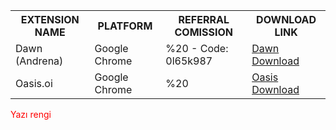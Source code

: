 <table>
  <tr>
    <th>EXTENSION NAME</th>
    <th>PLATFORM</th>
    <th>REFERRAL COMISSION</th>
    <th>DOWNLOAD LINK</th>
  </tr>
  <tr>
    <td>Dawn (Andrena)</td>
    <td>Google Chrome</td>
    <td>%20 - Code: 0l65k987</td>
    <td><a href="https://chromewebstore.google.com/detail/dawn-validator-chrome-ext/fpdkjdnhkakefebpekbdhillbhonfjjp" target="_blank">Dawn Download</a></td>
  </tr>
  <tr>
    <td>Oasis.oi</td>
    <td>Google Chrome</td>
    <td>%20</td>
    <td><a href="https://r.oasis.ai/saitberki" target="_blank">Oasis Download</a></td>
  </tr>
</table>

<font color="#ff0000"> Yazı rengi </font> 
